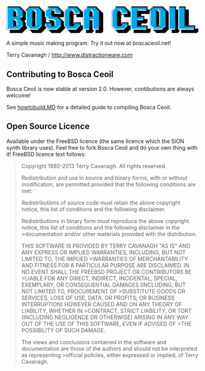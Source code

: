 ![logo](boscalogo.png "Bosca Ceoil")

A simple music making program. Try it out now at boscaceoil.net!

Terry Cavanagh / http://www.distractionware.com

## Contributing to Bosca Ceoil

Bosca Ceoil is now stable at version 2.0. However, contibutions are always welcome!

See [howtobuild.MD](https://github.com/TerryCavanagh/boscaceoil/blob/master/how%20to%20build.MD) for a detailed guide to compiling Bosca Ceoil.

## Open Source Licence

Available under the FreeBSD licence (the same licence which the SiON synth library uses). Feel free to fork Bosca Ceoil and do your own thing with it! FreeBSD licence text follows:

>Copyright 1992-2013 Terry Cavanagh. All rights reserved.
>
>Redistribution and use in source and binary forms, with or without modification, are permitted provided that the following conditions are met:
>
>Redistributions of source code must retain the above copyright notice, this list of conditions and the following disclaimer.
>
>Redistributions in binary form must reproduce the above copyright notice, this list of conditions and the following disclaimer in the >documentation and/or other materials provided with the distribution.
>
>THIS SOFTWARE IS PROVIDED BY TERRY CAVANAGH "AS IS" AND ANY EXPRESS OR IMPLIED WARRANTIES, INCLUDING, BUT NOT LIMITED TO, THE IMPLIED >WARRANTIES OF MERCHANTABILITY AND FITNESS FOR A PARTICULAR PURPOSE ARE DISCLAIMED. IN NO EVENT SHALL THE FREEBSD PROJECT OR CONTRIBUTORS BE >LIABLE FOR ANY DIRECT, INDIRECT, INCIDENTAL, SPECIAL, EXEMPLARY, OR CONSEQUENTIAL DAMAGES (INCLUDING, BUT NOT LIMITED TO, PROCUREMENT OF >SUBSTITUTE GOODS OR SERVICES; LOSS OF USE, DATA, OR PROFITS; OR BUSINESS INTERRUPTION) HOWEVER CAUSED AND ON ANY THEORY OF LIABILITY, WHETHER IN >CONTRACT, STRICT LIABILITY, OR TORT (INCLUDING NEGLIGENCE OR OTHERWISE) ARISING IN ANY WAY OUT OF THE USE OF THIS SOFTWARE, EVEN IF ADVISED OF >THE POSSIBILITY OF SUCH DAMAGE.
>
>The views and conclusions contained in the software and documentation are those of the authors and should not be interpreted as representing >official policies, either expressed or implied, of Terry Cavanagh.
